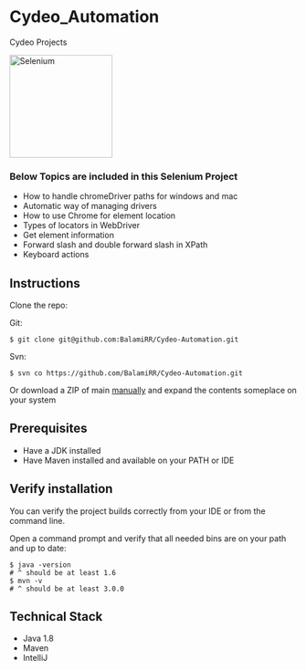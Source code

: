 # Cydeo_Automation
Cydeo Projects



<a href="https://selenium.dev"><img src="https://selenium.dev/images/selenium_logo_square_green.png" width="180" alt="Selenium"/></a>


### Below Topics are included in this Selenium Project

* How to handle chromeDriver paths for windows and mac
* Automatic way of managing drivers
* How to use Chrome for element location
* Types of locators in WebDriver
* Get element information
* Forward slash and double forward slash in XPath
* Keyboard actions

## Instructions

Clone the repo:

Git:
```
$ git clone git@github.com:BalamiRR/Cydeo-Automation.git
```

Svn:
```
$ svn co https://github.com/BalamiRR/Cydeo-Automation.git
```

Or download a ZIP of main [manually](https://github.com/BalamiRR/Cydeo-Automation/archive/main.zip) and expand the contents someplace on your system

## Prerequisites

* Have a JDK installed
* Have Maven installed and available on your PATH or IDE

## Verify installation

You can verify the project builds correctly from your IDE or from the command
line.

Open a command prompt and verify that all needed bins are on your path and up to date:

```
$ java -version
# ^ should be at least 1.6
$ mvn -v
# ^ should be at least 3.0.0
```

## Technical Stack

* Java 1.8
* Maven
* IntelliJ

